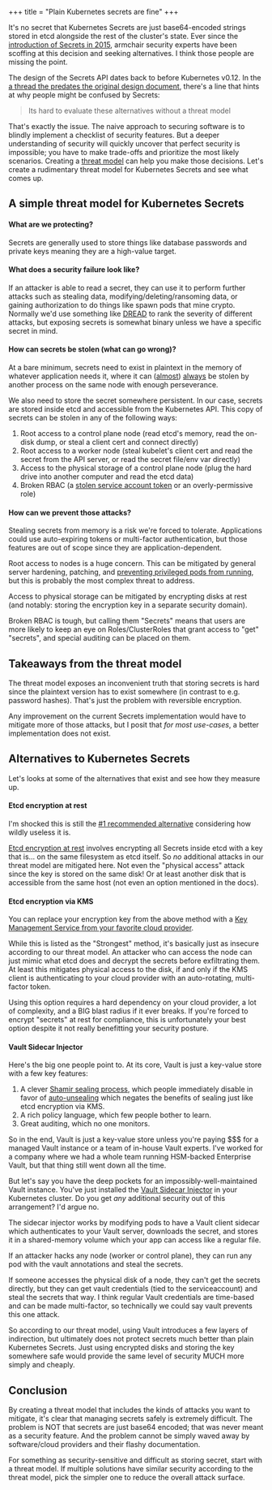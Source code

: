 +++
title = "Plain Kubernetes secrets are fine"
+++

It's no secret that Kubernetes Secrets are just base64-encoded strings stored in etcd alongside the rest of the cluster's state. Ever since the [introduction of Secrets in 2015](https://github.com/kubernetes/kubernetes/pull/4514), armchair security experts have been scoffing at this decision and seeking alternatives. I think those people are missing the point.

The design of the Secrets API dates back to before Kubernetes v0.12. In the [a thread the predates the original design document](https://github.com/kubernetes/kubernetes/issues/2030#issuecomment-61584588), there's a line that hints at why people might be confused by Secrets:

> Its hard to evaluate these alternatives without a threat model

That's exactly the issue. The naive approach to securing software is to blindly implement a checklist of security features. But a deeper understanding of security will quickly uncover that perfect security is impossible; you have to make trade-offs and prioritize the most likely scenarios. Creating a [threat model](https://owasp.org/www-community/Threat_Modeling_Process) can help you make those decisions. Let's create a rudimentary threat model for Kubernetes Secrets and see what comes up.

## A simple threat model for Kubernetes Secrets

#### What are we protecting?

Secrets are generally used to store things like database passwords and private keys meaning they are a high-value target.

#### What does a security failure look like?

If an attacker is able to read a secret, they can use it to perform further attacks such as stealing data, modifying/deleting/ransoming data, or gaining authorization to do things like spawn pods that mine crypto. Normally we'd use something like [DREAD](https://wiki.openstack.org/wiki/Security/OSSA-Metrics#DREAD) to rank the severity of different attacks, but exposing secrets is somewhat binary unless we have a specific secret in mind.

#### How can secrets be stolen (what can go wrong)?

At a bare minimum, secrets need to exist in plaintext in the memory of whatever application needs it, where it can ([almost](https://git.kernel.org/pub/scm/linux/kernel/git/next/linux-next.git/commit/?id=72101855fb9a2b3cd72c051791609a217c4a6281)) [always](https://github.com/n1nj4sec/mimipy) be stolen by another process on the same node with enough perseverance.

We also need to store the secret somewhere persistent. In our case, secrets are stored inside etcd and accessible from the Kubernetes API. This copy of secrets can be stolen in any of the following ways:

1. Root access to a control plane node (read etcd's memory, read the on-disk dump, or steal a client cert and connect directly)
2. Root access to a worker node (steal kubelet's client cert and read the secret from the API server, or read the secret file/env var directly)
3. Access to the physical storage of a control plane node (plug the hard drive into another computer and read the etcd data)
4. Broken RBAC (a [stolen service account token](https://github.com/kubernetes/ingress-nginx/issues/7837) or an overly-permissive role)

#### How can we prevent those attacks?

Stealing secrets from memory is a risk we're forced to tolerate. Applications could use auto-expiring tokens or multi-factor authentication, but those features are out of scope since they are application-dependent.

Root access to nodes is a huge concern. This can be mitigated by general server hardening, patching, and [preventing privileged pods from running](https://kubernetes.io/docs/concepts/security/pod-security-standards/), but this is probably the most complex threat to address.

Access to physical storage can be mitigated by encrypting disks at rest (and notably: storing the encryption key in a separate security domain).

Broken RBAC is tough, but calling them "Secrets" means that users are more likely to keep an eye on Roles/ClusterRoles that grant access to "get" "secrets", and special auditing can be placed on them.

## Takeaways from the threat model

The threat model exposes an inconvenient truth that storing secrets is hard since the plaintext version has to exist somewhere (in contrast to e.g. password hashes). That's just the problem with reversible encryption.

Any improvement on the current Secrets implementation would have to mitigate more of those attacks, but I posit that *for most use-cases*, a better implementation does not exist.

## Alternatives to Kubernetes Secrets

Let's looks at some of the alternatives that exist and see how they measure up.

#### Etcd encryption at rest

I'm shocked this is still the [#1 recommended alternative](https://kubernetes.io/docs/concepts/configuration/secret/#alternatives-to-secrets) considering how wildly useless it is.

[Etcd encryption at rest](https://kubernetes.io/docs/tasks/administer-cluster/encrypt-data/) involves encrypting all Secrets inside etcd with a key that is... on the same filesystem as etcd itself. So *no* additional attacks in our threat model are mitigated here. Not even the "physical access" attack since the key is stored on the same disk! Or at least another disk that is accessible from the same host (not even an option mentioned in the docs).

#### Etcd encryption via KMS

You can replace your encryption key from the above method with a [Key Management Service from your favorite cloud provider](https://kubernetes.io/docs/tasks/administer-cluster/kms-provider/).

While this is listed as the "Strongest" method, it's basically just as insecure according to our threat model. An attacker who can access the node can just mimic what etcd does and decrypt the secrets before exfiltrating them. At least this mitigates physical access to the disk, if and only if the KMS client is authenticating to your cloud provider with an auto-rotating, multi-factor token.

Using this option requires a hard dependency on your cloud provider, a lot of complexity, and a BIG blast radius if it ever breaks. If you're forced to encrypt "secrets" at rest for compliance, this is unfortunately your best option despite it not really benefitting your security posture.

#### Vault Sidecar Injector

Here's the big one people point to. At its core, Vault is just a key-value store with a few key features:

1. A clever [Shamir sealing process](https://www.vaultproject.io/docs/concepts/seal), which people immediately disable in favor of [auto-unsealing](https://www.vaultproject.io/docs/concepts/seal#auto-unseal) which negates the benefits of sealing just like etcd encryption via KMS.
2. A rich policy language, which few people bother to learn.
3. Great auditing, which no one monitors.

So in the end, Vault is just a key-value store unless you're paying $$$ for a managed Vault instance or a team of in-house Vault experts. I've worked for a company where we had a whole team running HSM-backed Enterprise Vault, but that thing still went down all the time.

But let's say you have the deep pockets for an impossibly-well-maintained Vault instance. You've just installed the [Vault Sidecar Injector](https://www.vaultproject.io/docs/platform/k8s/injector) in your Kubernetes cluster. Do you get *any* additional security out of this arrangement? I'd argue no.

The sidecar injector works by modifying pods to have a Vault client sidecar which authenticates to your Vault server, downloads the secret, and stores it in a shared-memory volume which your app can access like a regular file.

If an attacker hacks any node (worker or control plane), they can run any pod with the vault annotations and steal the secrets.

If someone accesses the physical disk of a node, they can't get the secrets directly, but they can get vault credentials (tied to the serviceaccount) and steal the secrets that way. I think regular Vault credentials are time-based and can be made multi-factor, so technically we could say vault prevents this one attack.

So according to our threat model, using Vault introduces a few layers of indirection, but ultimately does not protect secrets much better than plain Kubernetes Secrets. Just using encrypted disks and storing the key somewhere safe would provide the same level of security MUCH more simply and cheaply.

## Conclusion

By creating a threat model that includes the kinds of attacks you want to mitigate, it's clear that managing secrets safely is extremely difficult. The problem is NOT that secrets are just base64 encoded; that was never meant as a security feature. And the problem cannot be simply waved away by software/cloud providers and their flashy documentation.

For something as security-sensitive and difficult as storing secret, start with a threat model. If multiple solutions have similar security according to the threat model, pick the simpler one to reduce the overall attack surface.
